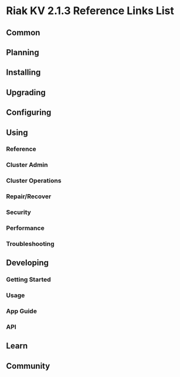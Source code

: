 
# Riak KV 2.1.3 Reference Links List


## Common

[downloads]: /riak/kv/2.1.1/downloads/
[install index]: /riak/kv/2.1.1/setup/installing
[upgrade index]: /riak/kv/2.1.1/upgrading
[plan index]: /riak/kv/2.1.1/planning
[config index]: /riak/2.1.3/using/configuring/
[config reference]: /riak/kv/2.1.1/configuring/reference/
[manage index]: /riak/kv/2.1.1/using/managing
[performance index]: /riak/kv/2.1.1/using/performance
[glossary vnode]: /riak/kv/2.1.1/learn/glossary/#vnode
[contact basho]: http://basho.com/contact/


## Planning

[plan index]: /riak/kv/2.1.1/setup/planning
[plan start]: /riak/kv/2.1.1/setup/planning/start
[plan backend]: /riak/kv/2.1.1/setup/planning/backend
[plan backend bitcask]: /riak/kv/2.1.1/setup/planning/backend/bitcask
[plan backend leveldb]: /riak/kv/2.1.1/setup/planning/backend/leveldb
[plan backend memory]: /riak/kv/2.1.1/setup/planning/backend/memory
[plan backend multi]: /riak/kv/2.1.1/setup/planning/backend/multi
[plan cluster capacity]: /riak/kv/2.1.1/setup/planning/cluster-capacity
[plan bitcask capacity]: /riak/kv/2.1.1/setup/planning/bitcask-capacity-calc
[plan best practices]: /riak/kv/2.1.1/setup/planning/best-practices
[plan future]: /riak/kv/2.1.1/setup/planning/future


## Installing

[install index]: /riak/kv/2.1.1/setup/installing
[install aws]: /riak/kv/2.1.1/setup/installing/amazon-web-services
[install debian & ubuntu]: /riak/kv/2.1.1/setup/installing/debian-ubuntu
[install freebsd]: /riak/kv/2.1.1/setup/installing/freebsd
[install mac osx]: /riak/kv/2.1.1/setup/installing/mac-osx
[install rhel & centos]: /riak/kv/2.1.1/setup/installing/rhel-centos
[install smartos]: /riak/kv/2.1.1/setup/installing/smartos
[install solaris]: /riak/kv/2.1.1/setup/installing/solaris
[install suse]: /riak/kv/2.1.1/setup/installing/suse
[install windows azure]: /riak/kv/2.1.1/setup/installing/windows-azure

[install source index]: /riak/kv/2.1.1/setup/installing/source
[install source erlang]: /riak/kv/2.1.1/setup/installing/source/erlang
[install source jvm]: /riak/kv/2.1.1/setup/installing/source/jvm

[install verify]: /riak/kv/2.1.1/setup/installing/verify


## Upgrading

[upgrade index]: /riak/kv/2.1.1/setup/upgrading
[upgrade checklist]: /riak/kv/2.1.1/setup/upgrading/checklist
[upgrade version]: /riak/kv/2.1.1/setup/upgrading/version
[upgrade cluster]: /riak/kv/2.1.1/setup/upgrading/cluster
[upgrade mdc]: /riak/kv/2.1.1/setup/upgrading/multi-datacenter
[upgrade downgrade]: /riak/kv/2.1.1/setup/upgrading/downgrade


## Configuring

[config index]: /riak/kv/2.1.1/configuring
[config basic]: /riak/kv/2.1.1/configuring/basic
[config backend]: /riak/kv/2.1.1/configuring/backend
[config manage]: /riak/kv/2.1.1/configuring/managing
[config reference]: /riak/kv/2.1.1/configuring/reference/
[config strong consistency]: /riak/kv/2.1.1/configuring/strong-consistency
[config load balance]: /riak/kv/2.1.1/configuring/load-balancing-proxy
[config mapreduce]: /riak/kv/2.1.1/configuring/map-reduce
[config search]: /riak/kv/2.1.1/configuring/search/

[config v3 mdc]: /riak/kv/2.1.1/configuring/v3-multi-datacenter
[config v3 nat]: /riak/kv/2.1.1/configuring/v3-multi-datacenter/nat
[config v3 quickstart]: /riak/kv/2.1.1/configuring/v3-multi-datacenter/quick-start
[config v3 ssl]: /riak/kv/2.1.1/configuring/v3-multi-datacenter/ssl

[config v2 mdc]: /riak/kv/2.1.1/configuring/v2-multi-datacenter
[config v2 nat]: /riak/kv/2.1.1/configuring/v2-multi-datacenter/nat
[config v2 quickstart]: /riak/kv/2.1.1/configuring/v2-multi-datacenter/quick-start
[config v2 ssl]: /riak/kv/2.1.1/configuring/v2-multi-datacenter/ssl



## Using

[use index]: /riak/kv/2.1.1/using/
[use admin commands]: /riak/kv/2.1.1/using/cluster-admin-commands
[use running cluster]: /riak/kv/2.1.1/using/running-a-cluster

### Reference

[use ref custom code]: /riak/kv/2.1.1/using/reference/custom-code
[use ref handoff]: /riak/kv/2.1.1/using/reference/handoff
[use ref monitoring]: /riak/kv/2.1.1/using/reference/monitoring
[use ref search]: /riak/kv/2.1.1/using/reference/search
[use ref 2i]: /riak/kv/2.1.1/using/reference/secondary-indexes
[use ref snmp]: /riak/kv/2.1.1/using/reference/snmp
[use ref strong consistency]: /riak/2.1.3/using/reference/strong-consistency
[use ref jmx]: /riak/kv/2.1.1/using/reference/jmx
[use ref obj del]: /riak/kv/2.1.1/using/reference/object-deletion/
[use ref v3 mdc]: /riak/kv/2.1.1/using/reference/v3-multi-datacenter
[use ref v2 mdc]: /riak/kv/2.1.1/using/reference/v2-multi-datacenter

### Cluster Admin

[use admin index]: /riak/kv/2.1.1/using/admin/
[use admin commands]: /riak/kv/2.1.1/using/admin/commands/
[use admin riak cli]: /riak/kv/2.1.1/using/admin/riak-cli/
[use admin riak-admin]: /riak/kv/2.1.1/using/admin/riak-admin/
[use admin riak control]: /riak/kv/2.1.1/using/admin/riak-control/

### Cluster Operations

[cluster ops add remove node]: /riak/kv/2.1.1/using/cluster-operations/adding-removing-nodes
[cluster ops inspect node]: /riak/kv/2.1.1/using/cluster-operations/inspecting-node
[cluster ops change info]: /riak/kv/2.1.1/using/cluster-operations/changing-cluster-info
[cluster ops load balance]: /riak/kv/2.1.1/using/cluster-operations/load-balancing
[cluster ops bucket types]: /riak/kv/2.1.1/using/cluster-operations/bucket-types
[cluster ops handoff]: /riak/kv/2.1.1/using/cluster-operations/handoff
[cluster ops log]: /riak/kv/2.1.1/using/cluster-operations/logging
[cluster ops obj del]: /riak/kv/2.1.1/using/reference/object-deletion
[cluster ops backup]: /riak/kv/2.1.1/using/cluster-operations/backing-up
[cluster ops mdc]: /riak/kv/2.1.1/using/cluster-operations/multi-datacenter
[cluster ops strong consistency]: /riak/kv/2.1.1/using/cluster-operations/strong-consistency
[cluster ops 2i]: /riak/kv/2.1.1/using/cluster-operations/secondary-indexes
[cluster ops v3 mdc]: /riak/kv/2.1.1/using/cluster-operations/v3-multi-datacenter
[cluster ops v2 mdc]: /riak/kv/2.1.1/using/cluster-operations/v2-multi-datacenter

### Repair/Recover

[repair recover index]: /riak/kv/2.1.1/repair-recovery
[repair recover index]: /riak/kv/2.1.1/repair-recovery/failure-recovery/

### Security

[security index]: /riak/kv/2.1.1/using/security/
[security basics]: /riak/kv/2.1.1/using/security/basics
[security managing]: /riak/kv/2.1.1/using/security/managing-sources/

### Performance

[perf index]: /riak/kv/2.1.1/using/performance/
[perf benchmark]: /riak/kv/2.1.1/using/performance/benchmarking
[perf open files]: /riak/kv/2.1.1/using/performance/open-files-limit/
[perf erlang]: /riak/kv/2.1.1/using/performance/erlang
[perf aws]: /riak/kv/2.1.1/using/performance/amazon-web-services
[perf latency checklist]: /riak/kv/2.1.1/using/performance/latency-reduction-checklist

### Troubleshooting

[troubleshoot http]: /riak/kv/2.1.1/using/troubleshooting/http-204


## Developing

[dev index]: /riak/kv/2.1.1/developing
[dev client libraries]: /riak/kv/2.1.1/developing/client-libraries
[dev data model]: /riak/kv/2.1.1/developing/data-modeling
[dev data types]: /riak/kv/2.1.1/developing/data-types
[dev kv model]: /riak/kv/2.1.1/developing/key-value-modeling

### Getting Started

[getting started]: /riak/kv/2.1.1/developing/getting-started
[getting started java]: /riak/kv/2.1.1/developing/getting-started/java
[getting started ruby]: /riak/kv/2.1.1/developing/getting-started/ruby
[getting started python]: /riak/kv/2.1.1/developing/getting-started/python
[getting started php]: /riak/kv/2.1.1/developing/getting-started/php
[getting started csharp]: /riak/kv/2.1.1/developing/getting-started/csharp
[getting started nodejs]: /riak/kv/2.1.1/developing/getting-started/nodejs
[getting started erlang]: /riak/kv/2.1.1/developing/getting-started/erlang
[getting started golang]: /riak/kv/2.1.1/developing/getting-started/golang

[obj model java]: /riak/kv/2.1.1/developing/getting-started/java/object-modeling
[obj model ruby]: /riak/kv/2.1.1/developing/getting-started/ruby/object-modeling
[obj model python]: /riak/kv/2.1.1/developing/getting-started/python/object-modeling
[obj model csharp]: /riak/kv/2.1.1/developing/getting-started/csharp/object-modeling
[obj model nodejs]: /riak/kv/2.1.1/developing/getting-started/nodejs/object-modeling
[obj model erlang]: /riak/kv/2.1.1/developing/getting-started/erlang/object-modeling
[obj model golang]: /riak/kv/2.1.1/developing/getting-started/golang/object-modeling

### Usage

[usage index]: /riak/kv/2.1.1/developing/usage
[usage bucket types]: /riak/kv/2.1.1/developing/usage/bucket-types
[usage commit hooks]: /riak/kv/2.1.1/developing/usage/commit-hooks
[usage conflict resolution]: /riak/kv/2.1.1/developing/usage/conflict-resolution
[usage content types]: /riak/kv/2.1.1/developing/usage/content-types
[usage create objects]: /riak/kv/2.1.1/developing/usage/create-objects
[usage custom extractors]: /riak/kv/2.1.1/developing/usage/custom-extractors
[usage delete objects]: /riak/kv/2.1.1/developing/usage/deleting-objects
[usage mapreduce]: /riak/kv/2.1.1/developing/usage/mapreduce
[usage search]: /riak/kv/2.1.1/developing/usage/search
[usage search schema]: /riak/kv/2.1.1/developing/usage/search-schemas
[usage search data types]: /riak/kv/2.1.1/developing/usage/searching-data-types
[usage 2i]: /riak/kv/2.1.1/developing/usage/secondary-indexes
[usage update objects]: /riak/kv/2.1.1/developing/usage/updating-objects

### App Guide

[apps mapreduce]: /riak/kv/2.1.1/developing/app-guide/advanced-mapreduce
[apps replication properties]: /riak/kv/2.1.1/developing/app-guide/replication-properties
[apps strong consistency]: /riak/kv/2.1.1/developing/app-guide/strong-consistency

### API

[dev api backend]: /riak/kv/2.1.1/developing/api/backend
[dev api http]: /riak/kv/2.1.1/developing/api/http
[dev api http status]: /riak/kv/2.1.1/developing/api/http/status
[dev api pbc]: /riak/kv/2.1.1/developing/api/protocol-buffers/


## Learn

[learn new nosql]: /riak/kv/learn/new-to-nosql
[learn use cases]: /riak/kv/learn/use-cases
[learn why riak]: /riak/kv/learn/why-riak-kv

[glossary]: /riak/kv/2.1.1/learn/glossary/
[glossary aae]: /riak/kv/2.1.1/learn/glossary/#active-anti-entropy-aae
[glossary read rep]: /riak/kv/2.1.1/learn/glossary/#read-repair
[glossary vnode]: /riak/kv/2.1.1/learn/glossary/#vnode

[concept aae]: /riak/kv/2.1.1/learn/concepts/active-anti-entropy/
[concept buckets]: /riak/kv/2.1.1/learn/concepts/buckets
[concept cap neg]: /riak/kv/2.1.1/learn/concepts/capability-negotiation
[concept causal context]: /riak/kv/2.1.1/learn/concepts/causal-context
[concept clusters]: /riak/kv/2.1.1/learn/concepts/clusters/
[concept crdts]: /riak/kv/2.1.1/learn/concepts/crdts
[concept eventual consistency]: /riak/kv/2.1.1/learn/concepts/eventual-consistency
[concept keys objects]: /riak/kv/2.1.1/learn/concepts/keys-and-objects
[concept replication]: /riak/kv/2.1.1/learn/concepts/replication
[concept strong consistency]: /riak/kv/2.1.1/learn/concepts/strong-consistency
[concept vnodes]: /riak/kv/2.1.1/learn/concepts/vnodes



## Community

[community]: /community
[community projects]: /community/projects
[reporting bugs]: /community/reporting-bugs
[taishi]: /community/taishi

